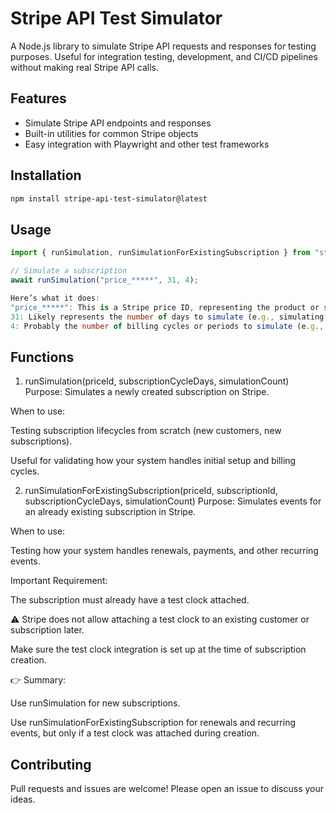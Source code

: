 # Stripe API Test Simulator

A Node.js library to simulate Stripe API requests and responses for testing purposes. Useful for integration testing, development, and CI/CD pipelines without making real Stripe API calls.

## Features

- Simulate Stripe API endpoints and responses
- Built-in utilities for common Stripe objects
- Easy integration with Playwright and other test frameworks

## Installation

```bash
npm install stripe-api-test-simulator@latest
```

## Usage

```ts
import { runSimulation, runSimulationForExistingSubscription } from "stripe-api-test-simulator";

// Simulate a subscription
await runSimulation("price_*****", 31, 4);

Here’s what it does:
"price_*****": This is a Stripe price ID, representing the product or subscription price you want to simulate.
31: Likely represents the number of days to simulate (e.g., simulating a monthly subscription for 31 days).
4: Probably the number of billing cycles or periods to simulate (e.g., simulate 4 months).

```

## Functions

1. runSimulation(priceId, subscriptionCycleDays, simulationCount)
   Purpose: Simulates a newly created subscription on Stripe.

When to use:

Testing subscription lifecycles from scratch (new customers, new subscriptions).

Useful for validating how your system handles initial setup and billing cycles.

2. runSimulationForExistingSubscription(priceId, subscriptionId, subscriptionCycleDays, simulationCount)
   Purpose: Simulates events for an already existing subscription in Stripe.

When to use:

Testing how your system handles renewals, payments, and other recurring events.

Important Requirement:

The subscription must already have a test clock attached.

⚠️ Stripe does not allow attaching a test clock to an existing customer or subscription later.

Make sure the test clock integration is set up at the time of subscription creation.

👉 Summary:

Use runSimulation for new subscriptions.

Use runSimulationForExistingSubscription for renewals and recurring events, but only if a test clock was attached during creation.

## Contributing

Pull requests and issues are welcome! Please open an issue to discuss your ideas.
